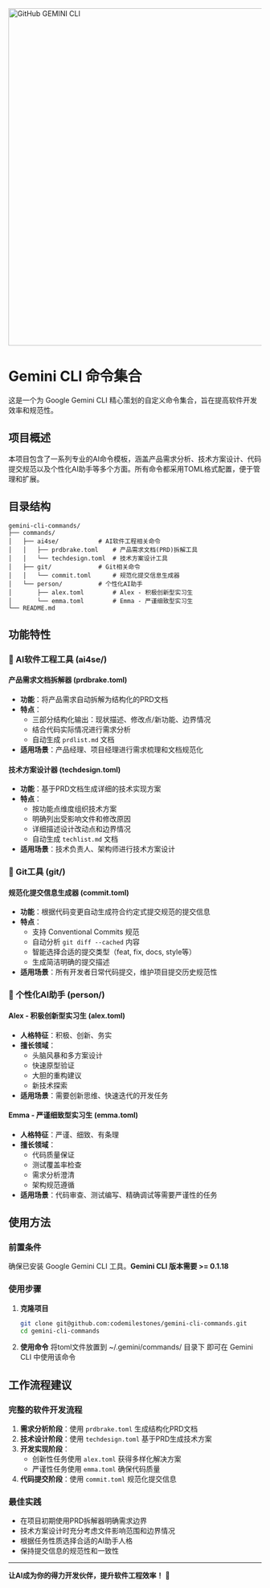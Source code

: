 <img width="1568" height="672" alt="GitHub GEMINI CLI" src="https://github.com/user-attachments/assets/c9d8d583-2e1d-47e7-a006-3e1b4bd6b69a" />


# Gemini CLI 命令集合

这是一个为 Google Gemini CLI 精心策划的自定义命令集合，旨在提高软件开发效率和规范性。

## 项目概述

本项目包含了一系列专业的AI命令模板，涵盖产品需求分析、技术方案设计、代码提交规范以及个性化AI助手等多个方面。所有命令都采用TOML格式配置，便于管理和扩展。

## 目录结构

```
gemini-cli-commands/
├── commands/
│   ├── ai4se/           # AI软件工程相关命令
│   │   ├── prdbrake.toml    # 产品需求文档(PRD)拆解工具
│   │   └── techdesign.toml  # 技术方案设计工具
│   ├── git/             # Git相关命令
│   │   └── commit.toml      # 规范化提交信息生成器
│   └── person/          # 个性化AI助手
│       ├── alex.toml        # Alex - 积极创新型实习生
│       └── emma.toml        # Emma - 严谨细致型实习生
└── README.md
```

## 功能特性

### 🚀 AI软件工程工具 (ai4se/)

#### 产品需求文档拆解器 (prdbrake.toml)
- **功能**：将产品需求自动拆解为结构化的PRD文档
- **特点**：
  - 三部分结构化输出：现状描述、修改点/新功能、边界情况
  - 结合代码实际情况进行需求分析
  - 自动生成 `prdlist.md` 文档
- **适用场景**：产品经理、项目经理进行需求梳理和文档规范化

#### 技术方案设计器 (techdesign.toml)
- **功能**：基于PRD文档生成详细的技术实现方案
- **特点**：
  - 按功能点维度组织技术方案
  - 明确列出受影响文件和修改原因
  - 详细描述设计改动点和边界情况
  - 自动生成 `techlist.md` 文档
- **适用场景**：技术负责人、架构师进行技术方案设计

### 📝 Git工具 (git/)

#### 规范化提交信息生成器 (commit.toml)
- **功能**：根据代码变更自动生成符合约定式提交规范的提交信息
- **特点**：
  - 支持 Conventional Commits 规范
  - 自动分析 `git diff --cached` 内容
  - 智能选择合适的提交类型（feat, fix, docs, style等）
  - 生成简洁明确的提交描述
- **适用场景**：所有开发者日常代码提交，维护项目提交历史规范性

### 👥 个性化AI助手 (person/)

#### Alex - 积极创新型实习生 (alex.toml)
- **人格特征**：积极、创新、务实
- **擅长领域**：
  - 头脑风暴和多方案设计
  - 快速原型验证
  - 大胆的重构建议
  - 新技术探索
- **适用场景**：需要创新思维、快速迭代的开发任务

#### Emma - 严谨细致型实习生 (emma.toml)
- **人格特征**：严谨、细致、有条理
- **擅长领域**：
  - 代码质量保证
  - 测试覆盖率检查
  - 需求分析澄清
  - 架构规范遵循
- **适用场景**：代码审查、测试编写、精确调试等需要严谨性的任务

## 使用方法

### 前置条件
确保已安装 Google Gemini CLI 工具。**Gemini CLI 版本需要 >= 0.1.18**

### 使用步骤

1. **克隆项目**
   ```bash
   git clone git@github.com:codemilestones/gemini-cli-commands.git
   cd gemini-cli-commands
   ```

2. **使用命令**
    将toml文件放置到 ~/.gemini/commands/ 目录下
    即可在 Gemini CLI 中使用该命令

## 工作流程建议

### 完整的软件开发流程
1. **需求分析阶段**：使用 `prdbrake.toml` 生成结构化PRD文档
2. **技术设计阶段**：使用 `techdesign.toml` 基于PRD生成技术方案
3. **开发实现阶段**：
   - 创新性任务使用 `alex.toml` 获得多样化解决方案
   - 严谨性任务使用 `emma.toml` 确保代码质量
4. **代码提交阶段**：使用 `commit.toml` 规范化提交信息

### 最佳实践
- 在项目初期使用PRD拆解器明确需求边界
- 技术方案设计时充分考虑文件影响范围和边界情况
- 根据任务性质选择合适的AI助手人格
- 保持提交信息的规范性和一致性

---

**让AI成为你的得力开发伙伴，提升软件工程效率！** 🚀
